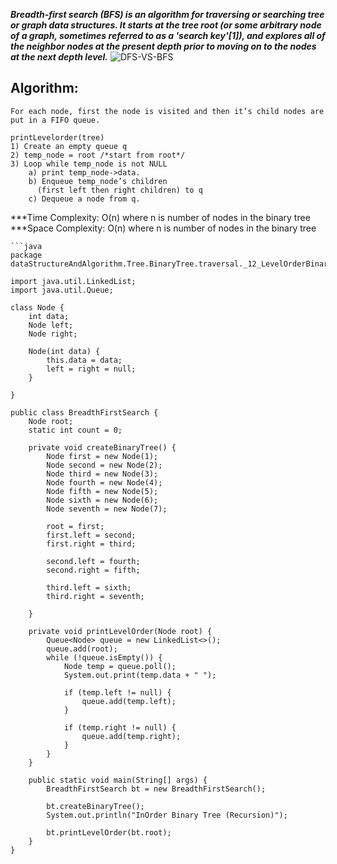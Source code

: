 ***Breadth-first search (BFS) is an algorithm for traversing or searching tree or graph data structures. 
It starts at the tree root (or some arbitrary node of a graph, 
sometimes referred to as a 'search key'[1]), 
and explores all of the neighbor nodes at the present depth prior to moving on to the nodes at the next depth level.***
![DFS-VS-BFS](https://user-images.githubusercontent.com/37740006/108905617-1f512080-764a-11eb-9a07-9be6e0d6a501.png)

## Algorithm: 
```
For each node, first the node is visited and then it’s child nodes are put in a FIFO queue. 

printLevelorder(tree)
1) Create an empty queue q
2) temp_node = root /*start from root*/
3) Loop while temp_node is not NULL
    a) print temp_node->data.
    b) Enqueue temp_node’s children 
      (first left then right children) to q
    c) Dequeue a node from q.
```

***Time Complexity: O(n) where n is number of nodes in the binary tree <br/>
***Space Complexity: O(n) where n is number of nodes in the binary tree 
```
```java
package dataStructureAndAlgorithm.Tree.BinaryTree.traversal._12_LevelOrderBinaryTreeTraversal;

import java.util.LinkedList;
import java.util.Queue;

class Node {
	int data;
	Node left;
	Node right;

	Node(int data) {
		this.data = data;
		left = right = null;
	}

}

public class BreadthFirstSearch {
	Node root;
	static int count = 0;

	private void createBinaryTree() {
		Node first = new Node(1);
		Node second = new Node(2);
		Node third = new Node(3);
		Node fourth = new Node(4);
		Node fifth = new Node(5);
		Node sixth = new Node(6);
		Node seventh = new Node(7);

		root = first;
		first.left = second;
		first.right = third;

		second.left = fourth;
		second.right = fifth;

		third.left = sixth;
		third.right = seventh;

	}

	private void printLevelOrder(Node root) {
		Queue<Node> queue = new LinkedList<>();
		queue.add(root);
		while (!queue.isEmpty()) {
			Node temp = queue.poll();
			System.out.print(temp.data + " ");

			if (temp.left != null) {
				queue.add(temp.left);
			}

			if (temp.right != null) {
				queue.add(temp.right);
			}
		}
	}

	public static void main(String[] args) {
		BreadthFirstSearch bt = new BreadthFirstSearch();

		bt.createBinaryTree();
		System.out.println("InOrder Binary Tree (Recursion)");

		bt.printLevelOrder(bt.root);
	}
}
```
